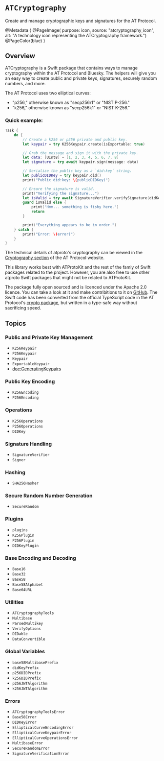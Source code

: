 # ``ATCryptography``

Create and manage cryptographic keys and signatures for the AT Protocol.

@Metadata {
    @PageImage(
        purpose: icon, 
        source: "atcryptography_icon", 
        alt: "A technology icon representing the ATCryptography framework.")
    @PageColor(blue)
}

## Overview

ATCryptography is a Swift package that contains ways to manage cryptography within the AT Protocol and Bluesky. The helpers will give you an easy way to create public and private keys, signatures, securely random numbers, and more.

The AT Protocol uses two elliptical curves:
- "p256," otherwise known as "secp256r1" or "NIST P-256."
- "k256," otherwise known as "secp256k1" or "NIST K-256."

### Quick example:

```swift
Task {
    do {
        // Create a k256 or p256 private and public key.
        let keypair = try K256Keypair.create(isExportable: true)

        // Grab the message and sign it with the private key.
        let data: [UInt8] = [1, 2, 3, 4, 5, 6, 7, 8]
        let signature = try await keypair.sign(message: data)

        // Serialize the public key as a `did:key` string.
        let publicDIDKey = try keypair.did()
        print("Public did:key: \(publicDIDKey)")

        // Ensure the signature is valid.
        print("Verifying the signature...")
        let isValid = try await SignatureVerifier.verifySignature(didKey: publicDIDKey, data: data, signature: signature)
        guard isValid else {
            print("Hmm... something is fishy here.")
            return
        }

        print("Everything appears to be in order.")
    } catch {
        print("Error: \(error)")
    }
}
```

The technical details of atproto's cryptography can be viewed in the [Cryptography section](https://atproto.com/specs/cryptography) of the AT Protocol website.

This library works best with ATProtoKit and the rest of the famiy of Swift packages related to the project. However, you are also free to use other atproto Swift packages that might not be related to ATProtoKit.

The package fully open sourced and is licenced under the Apache 2.0 licence. You can take a look at it and make contribitions to it on [GitHub](https://github.com/ATProtoKit/ATCryptography). The Swift code has been converted from the official TypeScript code in the AT Protocol's [crypto package](https://github.com/bluesky-social/atproto/tree/main/packages/crypto), but written in a type-safe way without sacrificing speed.

## Topics

### Public and Private Key Management

- ``K256Keypair``
- ``P256Keypair``
- ``Keypair``
- ``ExportableKeypair``
- <doc:GeneratingKeypairs>

### Public Key Encoding

- ``K256Encoding``
- ``P256Encoding``

### Operations

- ``K256Operations``
- ``P256Operations``
- ``DIDKey``

### Signature Handling

- ``SignatureVerifier``
- ``Signer``

### Hashing

- ``SHA256Hasher``

### Secure Random Number Generation

- ``SecureRandom``

### Plugins

- ``plugins``
- ``K256Plugin``
- ``P256Plugin``
- ``DIDKeyPlugin``

### Base Encoding and Decoding

- ``Base16``
- ``Base32``
- ``Base58``
- ``Base58Alphabet``
- ``Base64URL``

### Utilities

- ``ATCryptographyTools``
- ``Multibase``
- ``ParsedMultikey``
- ``VerifyOptions``
- ``DIDable``
- ``DataConvertible``

### Global Variables

- ``base58MultibasePrefix``
- ``didKeyPrefix``
- ``p256DIDPrefix``
- ``k256DIDPrefix``
- ``p256JWTAlgorithm``
- ``k256JWTAlgorithm``

### Errors

- ``ATCryptographyToolsError``
- ``Base58Error``
- ``DIDKeyError``
- ``EllipticalCurveEncodingError``
- ``EllipticalCurveKeypairError``
- ``EllipticalCurveOperationsError``
- ``MultibaseError``
- ``SecureRandomError``
- ``SignatureVerificationError``
